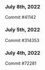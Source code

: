 ### July 8th, 2022

Commit #41142

### July 5th, 2022

Commit #314353


### July 4th, 2022

Commit #72281
